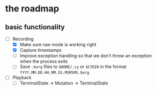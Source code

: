 # the roadmap

## basic functionality
* [ ] Recording
  - [X] Make sure raw mode is working right
  - [X] Capture timestamps
  - [ ] Improve exception handling so that we don't throw an exception when the process exits
  - [ ] Save `.borg` files to `$HOME/.cy` or `$CYDIR` in the format `YYYY.MM.DD.HH.MM.SS.MSMSMS.borg`
* [ ] Playback
  - [ ] TerminalState -> Mutation -> TerminalState
